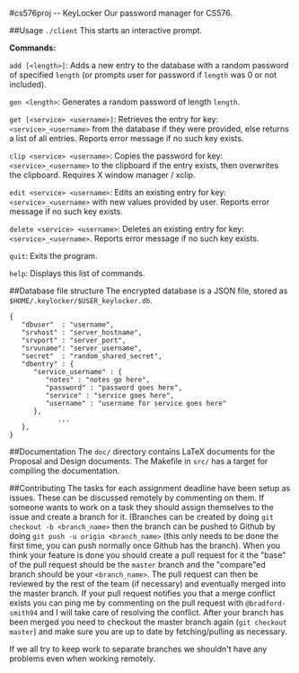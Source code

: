 #cs576proj -- KeyLocker
Our password manager for CS576.

##Usage
`./client` This starts an interactive prompt.

**Commands:**

`add [<length>]`: 	Adds a new entry to the database with a random password of specified `length` (or prompts user for password if `length` was 0 or not included).

`gen <length>`:   Generates a random password of length `length`.

`get [<service> <username>]`:    Retrieves the entry for key: `<service>_<username>` from the database if they were provided, else returns a list of all entries. Reports error message if no such key exists.

`clip <service> <username>`:	Copies the password for key: `<service>_<username>` to the clipboard if the entry exists, then overwrites the clipboard. Requires X window manager / xclip.

`edit <service> <username>`:	 Edits an existing entry for key: `<service>_<username>` with new values provided by user. Reports error message if no such key exists.

`delete <service> <username>`: Deletes an existing entry for key: `<service>_<username>`. Reports error message if no such key exists.

`quit`: Exits the program.

`help`: Displays this list of commands.

##Database file structure
The encrypted database is a JSON file, stored as `$HOME/.keylocker/$USER_keylocker.db`.

```
{
   "dbuser"  : "username",
   "srvhost" : "server_hostname",
   "srvport" : "server_port",
   "srvuname": "server_username",
   "secret"  : "random_shared_secret",
   "dbentry" : {
      "service_username" : {
         "notes" : "notes go here",
         "password" : "password goes here",
         "service" : "service goes here",
         "username" : "username for service goes here"
      },
			...
   },
}
```

##Documentation
The `doc/` directory contains LaTeX documents for the Proposal and Design documents. The Makefile in `src/` has a target for compiling the documentation.

##Contributing
The tasks for each assignment deadline have been setup as issues.
These can be discussed remotely by commenting on them.
If someone wants to work on a task they should assign themselves to the issue and create a branch for it.
(Branches can be created by doing `git checkout -b <branch_name>` then the branch can be pushed to Github by doing `git push -u origin <branch_name>` (this only needs to be done the first time, you can push normally once Github has the branch).
When you think your feature is done you should create a pull request for it the "base" of the pull request should be the `master` branch and the "compare"ed branch should be your `<branch_name>`.
The pull request can then be reviewed by the rest of the team (if necessary) and eventually merged into the master branch.
If your pull request notifies you that a merge conflict exists you can ping me by commenting on the pull request with `@bradford-smith94` and I will take care of resolving the conflict.
After your branch has been merged you need to checkout the master branch again (`git checkout master`) and make sure you are up to date by fetching/pulling as necessary.

If we all try to keep work to separate branches we shouldn't have any problems even when working remotely.
